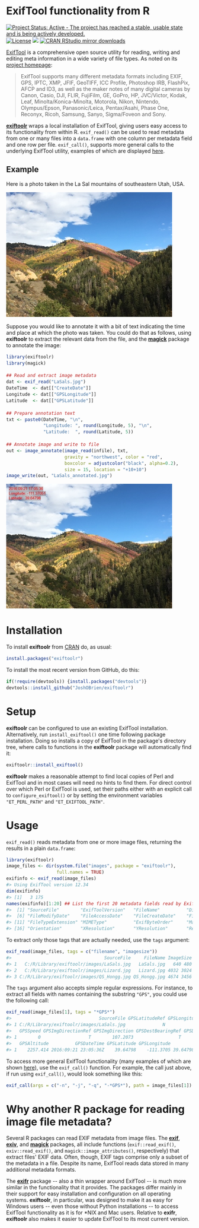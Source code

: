 <!-- README.md is generated from README.Rmd by knitr::knit(). Please edit that file -->



# ExifTool functionality from R

[![Project Status: Active - The project has reached a stable, usable state and is being actively developed.](http://www.repostatus.org/badges/latest/active.svg)](http://www.repostatus.org/#active)
[![License](https://JoshOBrien.github.io/badges/GPL2+.svg)](http://www.gnu.org/licenses/gpl-2.0.html)
[![](http://www.r-pkg.org/badges/version/exiftoolr)](http://www.r-pkg.org/pkg/exiftoolr)
[![CRAN RStudio mirror downloads](http://cranlogs.r-pkg.org/badges/exiftoolr)](http://www.r-pkg.org/pkg/exiftoolr)

[ExifTool][ExifTool-home] is a comprehensive open source utility for
reading, writing and editing meta information in a wide variety of
file types. As noted on its [project homepage][ExifTool-home]:

> ExifTool supports many different metadata formats including EXIF, GPS,
> IPTC, XMP, JFIF, GeoTIFF, ICC Profile, Photoshop IRB, FlashPix, AFCP
> and ID3, as well as the maker notes of many digital cameras by Canon,
> Casio, DJI, FLIR, FujiFilm, GE, GoPro, HP, JVC/Victor, Kodak, Leaf,
> Minolta/Konica-Minolta, Motorola, Nikon, Nintendo, Olympus/Epson,
> Panasonic/Leica, Pentax/Asahi, Phase One, Reconyx, Ricoh, Samsung,
> Sanyo, Sigma/Foveon and Sony.

[**exiftoolr**](https://CRAN.R-project.org/package=exiftoolr) wraps a
local installation of ExifTool, giving users easy access to its
functionality from within R. `exif_read()` can be used to read
metadata from one or many files into a `data.frame` with one column
per metadata field and one row per file. `exif_call()`, supports more
general calls to the underlying ExifTool utility, examples of which
are displayed [here][ExifTool-examples].


## Example

Here is a photo taken in the La Sal mountains of southeastern Utah,
USA.

![](img/LaSals.jpg)

Suppose you would like to annotate it with a bit of text indicating
the time and place at which the photo was taken. You could do that as
follows, using **exiftoolr** to extract the relevant data from the
file, and the
[**magick**](https://CRAN.R-project.org/package=magick) package to
annotate the image:


```r
library(exiftoolr)
library(magick)

## Read and extract image metadata
dat <- exif_read("LaSals.jpg")
DateTime  <- dat[["CreateDate"]]
Longitude <- dat[["GPSLongitude"]]
Latitude  <- dat[["GPSLatitude"]]

## Prepare annotation text
txt <- paste0(DateTime, "\n",
              "Longitude: ", round(Longitude, 5), "\n",
              "Latitude:  ", round(Latitude, 5))

## Annotate image and write to file
out <- image_annotate(image_read(infile), txt,
                      gravity = "northwest", color = "red",
                      boxcolor = adjustcolor("black", alpha=0.2),
                      size = 15, location = "+10+10")
image_write(out, "LaSals_annotated.jpg")
```

![](img/LaSals_annotated.jpg)


# Installation

To install **exiftoolr** from
[CRAN](https://CRAN.R-project.org/package=exiftoolr) do, as usual:


```r
install.packages("exiftoolr")
```

To install the most recent version from GitHub, do this:


```r
if(!require(devtools)) {install.packages("devtools")}
devtools::install_github("JoshOBrien/exiftoolr")
```


# Setup

**exiftoolr** can be configured to use an existing ExifTool
installation. Alternatively, run `install_exiftool()` one time
following package installation. Doing so installs a copy of ExifTool
in the package's directory tree, where calls to functions in the
**exiftoolr** package will automatically find it:


```r
exiftoolr::install_exiftool()
```

**exiftoolr** makes a reasonable attempt to find local copies of Perl
and ExifTool and in most cases will need no hints to find them. For
direct control over which Perl or ExifTool is used, set their paths
either with an explicit call to `configure_exiftool()` or by setting
the environment variables `"ET_PERL_PATH"` and `"ET_EXIFTOOL_PATH"`.


# Usage

`exif_read()` reads metadata from one or more image files, returning
the results in a plain `data.frame`:


```r
library(exiftoolr)
image_files <- dir(system.file("images", package = "exiftoolr"), 
                   full.names = TRUE)
exifinfo <- exif_read(image_files)
#> Using ExifTool version 12.34
dim(exifinfo)
#> [1]   3 175
names(exifinfo)[1:20] ## List the first 20 metadata fields read by ExifTool
#>  [1] "SourceFile"        "ExifToolVersion"   "FileName"          "Directory"         "FileSize"         
#>  [6] "FileModifyDate"    "FileAccessDate"    "FileCreateDate"    "FilePermissions"   "FileType"         
#> [11] "FileTypeExtension" "MIMEType"          "ExifByteOrder"     "Make"              "Model"            
#> [16] "Orientation"       "XResolution"       "YResolution"       "ResolutionUnit"    "Software"
```

To extract only those tags that are actually needed, use the `tags`
argument:


```r
exif_read(image_files, tags = c("filename", "imagesize"))
#>                                   SourceFile     FileName ImageSize
#> 1   C:/R/Library/exiftoolr/images/LaSals.jpg   LaSals.jpg   640 480
#> 2   C:/R/Library/exiftoolr/images/Lizard.jpg   Lizard.jpg 4032 3024
#> 3 C:/R/Library/exiftoolr/images/QS_Hongg.jpg QS_Hongg.jpg 4674 3456
```

The `tags` argument also accepts simple regular expressions. For
instance, to extract all fields with names containing the substring
`"GPS"`, you could use the following call:


```r
exif_read(image_files[1], tags = "*GPS*")
#>                                 SourceFile GPSLatitudeRef GPSLongitudeRef GPSAltitudeRef GPSTimeStamp GPSSpeedRef
#> 1 C:/R/Library/exiftoolr/images/LaSals.jpg              N               W              0     23:05:36           K
#>   GPSSpeed GPSImgDirectionRef GPSImgDirection GPSDestBearingRef GPSDestBearing GPSDateStamp GPSHPositioningError
#> 1        0                  T        107.2073                 T       107.2073   2016:09:21                    5
#>   GPSAltitude          GPSDateTime GPSLatitude GPSLongitude                        GPSPosition
#> 1    2257.414 2016:09:21 23:05:36Z    39.64798    -111.3705 39.6479805555556 -111.370505555556
```

To access more general ExifTool functionality (many examples of which
are shown [here][ExifTool-examples]), use the `exif_call()`
function. For example, the call just above, if run using
`exif_call()`, would look something like this:


```r
exif_call(args = c("-n", "-j", "-q", "-*GPS*"), path = image_files[1])
```


# Why another R package for reading image file metadata?

Several R packages can read EXIF metadata from image files. The
[**exif**](https://CRAN.R-project.org/package=exif),
[**exiv**](https://github.com/hrbrmstr/exiv), and
[**magick**](https://CRAN.R-project.org/package=magick) packages, all
include functions (`exif::read_exif()`, `exiv::read_exif()`, and
`magick::image_attributes()`, respectively) that extract files' EXIF
data. Often, though, EXIF tags comprise only a subset of the metadata
in a file. Despite its name, ExifTool reads data stored in many
additional metadata formats.

The [**exifr**](https://CRAN.R-project.org/package=exifr) package --
also a thin wrapper around ExifTool -- is much more similar in the
functionality that it provides. The packages differ mainly in their
support for easy installation and configuration on all operating
systems. **exiftoolr**, in particular, was designed to make it as easy
for Windows users -- even those without Python installations -- to
access ExifTool functionality as it is for *NIX and Mac
users. Relative to **exifr**, **exiftoolr** also makes it easier to
update ExifTool to its most current version.



[ExifTool-home]: https://exiftool.org/
[ExifTool-examples]: https://exiftool.org/examples.html
